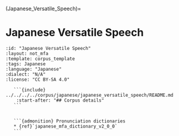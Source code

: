 
(Japanese_Versatile_Speech)=
# Japanese Versatile Speech

``````{corpus} Japanese Versatile Speech
:id: "Japanese Versatile Speech"
:layout: not_mfa
:template: corpus_template
:tags: Japanese
:language: "Japanese"
:dialect: "N/A"
:license: "CC BY-SA 4.0"

   ```{include} ../../../../corpus/japanese/japanese_versatile_speech/README.md
    :start-after: "## Corpus details"
   ```


   ```{admonition} Pronunciation dictionaries
   * {ref}`japanese_mfa_dictionary_v2_0_0`
   ```
``````
